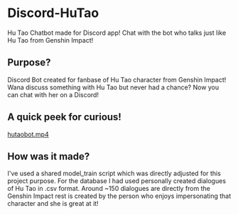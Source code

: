 # Discord-HuTao
Hu Tao Chatbot made for Discord app! Chat with the bot who talks just like Hu Tao from Genshin Impact!

## Purpose?
Discord Bot created for fanbase of Hu Tao character from Genshin Impact! Wana discuss something with Hu Tao but never had a chance? Now you can chat with her on a Discord!

## A quick peek for curious!
[hutaobot.mp4](https://drive.google.com/file/d/1k37XJRQVTvgeriM1EQ9dNX7kFOrcGRW4/view?usp=sharing)

## How was it made?
I've used a shared model_train script which was directly adjusted for this project purpose. For the database I had used personally created dialogues of Hu Tao in .csv format. Around ~150 dialogues are directly from the Genshin Impact rest is created by the person who enjoys impersonating that character and she is great at it!
